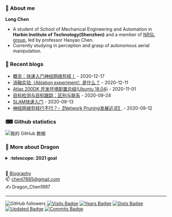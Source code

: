 <!--
<img align="right" src="https://github-readme-stats.vercel.app/api?username=MrChannon&show_icons=true&theme=gruvbox">
-->
<!--
emoji网站
http://emojihomepage.com/
-->

### 👋 About me
**Long Chen**

- A student of School of Mechanical Engineering and Automation in **Harbin Institute of Technology(Shenzhen)** and a member of [NRSL group](http://nrs-lab.com), led by professor Haoyao Chen.
- Currently studying in perception and grasp of autonomous aerial manipulation.

### 📝 Recent blogs
<!-- blog starts -->

* <a href='https://blog.csdn.net/Cai_deLong/article/details/111148033?spm=1001.2014.3001.5502' target='_blank'>概览：快速入门神经网络剪枝！</a> - 2020-12-17
* <a href='https://blog.csdn.net/Cai_deLong/article/details/110903263?spm=1001.2014.3001.5502' target='_blank'>消融实验（Ablation experiment）是什么？</a> - 2020-12-11
* <a href='https://blog.csdn.net/Cai_deLong/article/details/109427726?spm=1001.2014.3001.5502' target='_blank'>Atlas 200DK 开发环境配置总结(Ubuntu 18.04)</a> - 2020-11-01
* <a href='https://blog.csdn.net/Cai_deLong/article/details/108774996?spm=1001.2014.3001.5502' target='_blank'>目标检测与目标跟踪：区别与联系</a> - 2020-09-24
* <a href='https://blog.csdn.net/Cai_deLong/article/details/108465850?spm=1001.2014.3001.5502' target='_blank'>SLAM快速入门</a> - 2020-09-13
* <a href='https://blog.csdn.net/Cai_deLong?spm=1000.2115.3001.5343&type=blog' target='_blank'>[神经网络剪枝行不行？-【Network Pruning发展近况】](https://blog.csdn.net/Cai_deLong/article/details/108555999)</a> - 2020-09-12
<!-- blog ends -->

### ⌨ Github statistics
![我的 GitHub 数据](https://github-readme-stats.vercel.app/api?username=MrChannon&show_icons=true)

### 🐉 More about Dragon
<details>
  <summary><b>:telescope: 2021 goal</b></summary>
  🏃 I want to be a better me this year.<br> 👨‍🎓 I'm currently working on my master's degree.
</details>

<br/> 👨 [Biography](https://MrChannon.github.io)
<br/> 📫  chenl7885@gmail.com
<br/> ✍  Dragon_Chen1997

---
![GitHub followers](https://img.shields.io/github/followers/MrChannon?color=brightgreen&style=plastic)
[![Visits Badge](https://badges.pufler.dev/visits/MrChannon/git-badges)](https://badges.pufler.dev)
[![Years Badge](https://badges.pufler.dev/years/MrChannon)](https://badges.pufler.dev)
[![Gists Badge](https://badges.pufler.dev/gists/MrChannon)](https://badges.pufler.dev)
[![Updated Badge](https://badges.pufler.dev/updated/MrChannon/shardingsphere)](https://badges.pufler.dev)
[![Commits Badge](https://badges.pufler.dev/commits/monthly/MrChannon)](https://badges.pufler.dev)
